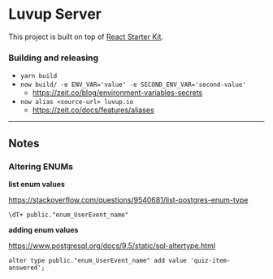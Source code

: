 # Luvup Server

This project is built on top of [React Starter Kit](https://www.reactstarterkit.com).

### Building and releasing

- `yarn build`
- `now build/ -e ENV_VAR='value' -e SECOND_ENV_VAR='second-value'`
  + https://zeit.co/blog/environment-variables-secrets
- `now alias <source-url> luvup.io`
  + https://zeit.co/docs/features/aliases

---
## Notes

### Altering ENUMs

**list enum values**

https://stackoverflow.com/questions/9540681/list-postgres-enum-type

`\dT+ public."enum_UserEvent_name"`

**adding enum values**

https://www.postgresql.org/docs/9.5/static/sql-altertype.html

`alter type public."enum_UserEvent_name" add value 'quiz-item-answered';`
